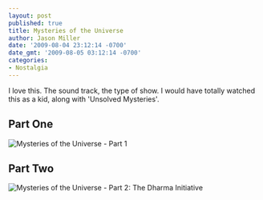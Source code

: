 ```yaml
---
layout: post
published: true
title: Mysteries of the Universe
author: Jason Miller
date: '2009-08-04 23:12:14 -0700'
date_gmt: '2009-08-05 03:12:14 -0700'
categories:
- Nostalgia
---
```


I love this. The sound track, the type of show. I would have totally watched
this as a kid, along with 'Unsolved Mysteries'.

## Part One

![Mysteries of the Universe - Part 1](//www.youtube.com/watch?v=AJ5NY2geSL4)

## Part Two

![Mysteries of the Universe - Part 2: The Dharma Initiative](//www.youtube.com/watch?v=g-CqowsrZ-U)
